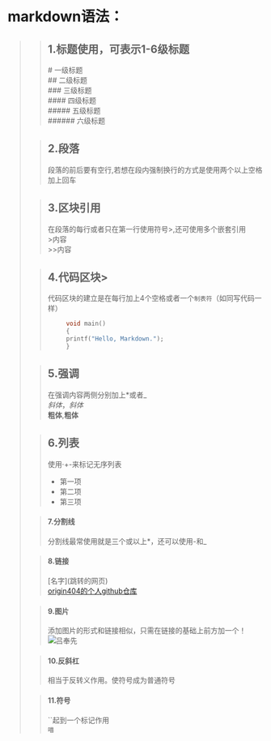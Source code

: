 # markdown语法：  
>>## 1.标题使用，可表示1-6级标题  
>>\# 一级标题  
>>\## 二级标题  
>>\### 三级标题  
>>\#### 四级标题   
>>\##### 五级标题  
>>\###### 六级标题
>
>>## 2.段落
>>段落的前后要有空行,若想在段内强制换行的方式是使用两个以上空格加上回车  
>
>>## 3.区块引用
>>在段落的每行或者只在第一行使用符号>,还可使用多个嵌套引用  
>>\>内容  
>>\>>内容  
>
>>## 4.代码区块>
>>代码区块的建立是在每行加上4个空格或者一个`制表符`（如同写代码一样） 
>>```C++
>>      void main()  
>>      {  
>>      printf("Hello, Markdown.");  
>>      }  
>>```
>
>>## 5.强调
>>在强调内容两侧分别加上*或者_  
>>*斜体*，_斜体_  
>>**粗体**,__粗体__
>
>>## 6.列表
>>使用·+-来标记无序列表  
>>- 第一项  
>>- 第二项  
>>- 第三项  
>  
>>#### 7.分割线  
>>分割线最常使用就是三个或以上*，还可以使用-和_  
>
>>#### 8.链接  
>>\[名字](跳转的网页)  
>>[origin404的个人github仓库](https://github.com/origin404)  
>
>>#### 9.图片  
>>添加图片的形式和链接相似，只需在链接的基础上前方加一个！  
>>![吕奉先]() 
>
>>#### 10.反斜杠
>>相当于反转义作用。使符号成为普通符号
>
>>#### 11.符号
>>``起到一个标记作用  
>>`喵`